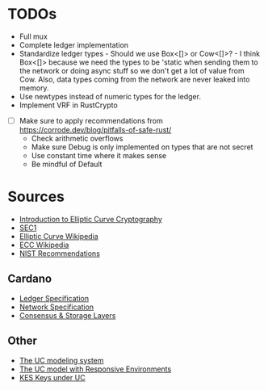 # TODOs

- Full mux
- Complete ledger implementation
- Standardize ledger types - Should we use Box<[]> or Cow<[]>? - I think Box<[]> because we need the types to be
    'static when sending them to the network or doing async stuff so we don't get a lot of value from Cow. Also,
    data types coming from the network are never leaked into memory.
- Use newtypes instead of numeric types for the ledger.
- Implement VRF in RustCrypto

- [ ] Make sure to apply recommendations from https://corrode.dev/blog/pitfalls-of-safe-rust/
    - Check arithmetic overflows
    - Make sure Debug is only implemented on types that are not secret
    - Use constant time where it makes sense
    - Be mindful of Default

# Sources

- [Introduction to Elliptic Curve Cryptography](https://math.uchicago.edu/~may/REU2020/REUPapers/Shevchuk.pdf)
- [SEC1](https://www.secg.org/sec1-v2.pdf)
- [Elliptic Curve Wikipedia](https://en.wikipedia.org/wiki/Elliptic_curve)
- [ECC Wikipedia](https://en.wikipedia.org/wiki/Elliptic-curve_cryptography)
- [NIST Recommendations](https://nvlpubs.nist.gov/nistpubs/SpecialPublications/NIST.SP.800-186.pdf)

## Cardano

- [Ledger Specification](https://github.com/IntersectMBO/cardano-ledger)
- [Network Specification](https://ouroboros-network.cardano.intersectmbo.org/pdfs/network-spec/network-spec.pdf)
- [Consensus & Storage Layers](https://ouroboros-consensus.cardano.intersectmbo.org/assets/files/report-25a3c881ef92a4cbb93db7038b7eacf2.pdf)

## Other
- [The UC modeling system](https://eprint.iacr.org/2000/067.pdf)
- [The UC model with Responsive Environments](https://eprint.iacr.org/2016/034.pdf)
- [KES Keys under UC](https://eprint.iacr.org/2007/011.pdf)

